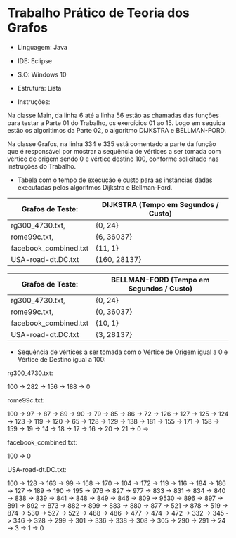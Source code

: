 # Trabalho Prático de Teoria dos Grafos



* Linguagem:  Java

* IDE:  Eclipse

* S.O: Windows 10

* Estrutura:  Lista

* Instruções:  
<p>Na classe Main, da linha 6 até a linha 56 estão as chamadas das funções para testar a Parte 01 do Trabalho, os exercícios 01 ao 15. Logo em seguida estão os algoritimos da Parte 02, o algoritmo DIJKSTRA e BELLMAN-FORD. </p>
<p>Na classe Grafos, na linha 334 e 335 estã comentado a parte da função que é responsável por mostrar a sequência de vértices a ser tomada com vértice de origem sendo 0 e vértice destino 100, conforme solicitado nas instruções do Trabalho.</p>


* Tabela com o tempo de execução e custo para as instâncias dadas executadas pelos algoritmos Dijkstra e Bellman-Ford.


| Grafos de Teste:      	| DIJKSTRA (Tempo em Segundos / Custo) 	| 
|-----------------------	|--------------------------------------	|
| rg300_4730.txt,       	| {0, 24}                              	| 
| rome99c.txt,          	| {6, 36037}                           	| 
| facebook_combined.txt 	| {11, 1}                              	| 
| USA-road-dt.DC.txt    	| {160, 28137}                         	| 



| Grafos de Teste:      	| BELLMAN-FORD (Tempo em Segundos / Custo)  | 
|-----------------------	|-----------------------------------------	|
| rg300_4730.txt,       	| {0, 24}                                 	| 
| rome99c.txt,          	| {0, 36037}                              	| 
| facebook_combined.txt 	| {10, 1}                                 	| 
| USA-road-dt.DC.txt    	| {3, 28137}                              	| 


* Sequência de vértices a ser tomada com o Vértice de Origem igual a 0 e Vértice de Destino igual a 100: 


<p>rg300_4730.txt: </p>  
100 -> 282 -> 156 -> 188 -> 0

<p>rome99c.txt: </p>
100 -> 97 -> 87 -> 89 -> 90 -> 79 -> 85 -> 86 -> 72 -> 126 -> 127 -> 125 -> 124 -> 123 -> 119 -> 120 -> 65 -> 128 -> 129 -> 138 -> 181 -> 155 -> 171 -> 158 -> 159 -> 19 -> 14 -> 18 -> 17 -> 16 -> 20 -> 21 -> 0 -> 

<p>facebook_combined.txt:</p>
100 -> 0 


<p>USA-road-dt.DC.txt:</p> 
100 -> 128 -> 163 -> 99 -> 168 -> 170 -> 104 -> 172 -> 119 -> 116 -> 184 -> 186 -> 127 -> 189 -> 190 -> 195 -> 976 -> 827 -> 977 -> 833 -> 831 -> 834 -> 840 -> 838 -> 839 -> 841 -> 848 -> 849 -> 846 -> 809 -> 9530 -> 896 -> 897 -> 891 -> 892 -> 873 -> 882 -> 899 -> 883 -> 880 -> 877 -> 521 -> 878 -> 519 -> 874 -> 530 -> 527 -> 522 -> 488 -> 486 -> 477 -> 474 -> 472 -> 332 -> 345 -> 346 -> 328 -> 299 -> 301 -> 336 -> 338 -> 308 -> 305 -> 290 -> 291 -> 24 -> 3 -> 1 -> 0



